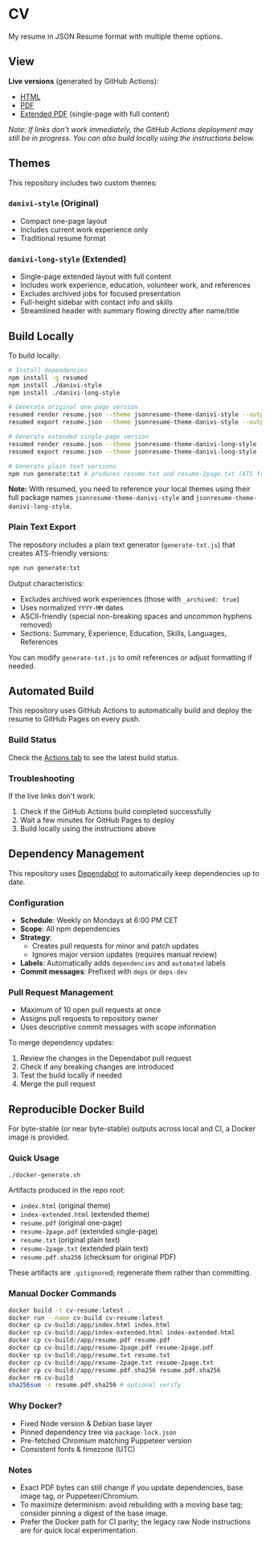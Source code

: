 # CV

My resume in JSON Resume format with multiple theme options.

## View

**Live versions** (generated by GitHub Actions):

- [HTML](https://danividanivi.github.io/cv/)
- [PDF](https://danividanivi.github.io/cv/resume.pdf)
- [Extended PDF](https://danividanivi.github.io/cv/resume-2page.pdf) (single-page with full content)

_Note: If links don't work immediately, the GitHub Actions deployment may still be in progress. You can also build locally using the instructions below._

## Themes

This repository includes two custom themes:

### `danivi-style` (Original)
- Compact one-page layout
- Includes current work experience only
- Traditional resume format

### `danivi-long-style` (Extended)
- Single-page extended layout with full content
- Includes work experience, education, volunteer work, and references
- Excludes archived jobs for focused presentation
- Full-height sidebar with contact info and skills
- Streamlined header with summary flowing directly after name/title

## Build Locally

To build locally:

```sh
# Install dependencies
npm install -g resumed
npm install ./danivi-style
npm install ./danivi-long-style

# Generate original one-page version
resumed render resume.json --theme jsonresume-theme-danivi-style --output index.html
resumed export resume.json --theme jsonresume-theme-danivi-style --output resume.pdf

# Generate extended single-page version
resumed render resume.json --theme jsonresume-theme-danivi-long-style --output index-extended.html
resumed export resume.json --theme jsonresume-theme-danivi-long-style --output resume-2page.pdf

# Generate plain text versions
npm run generate:txt # produces resume.txt and resume-2page.txt (ATS friendly)
```

**Note:** With resumed, you need to reference your local themes using their full package names `jsonresume-theme-danivi-style` and `jsonresume-theme-danivi-long-style`.

### Plain Text Export

The repository includes a plain text generator (`generate-txt.js`) that creates ATS-friendly versions:

```sh
npm run generate:txt
```

Output characteristics:

- Excludes archived work experiences (those with `_archived: true`)
- Uses normalized `YYYY-MM` dates
- ASCII-friendly (special non-breaking spaces and uncommon hyphens removed)
- Sections: Summary, Experience, Education, Skills, Languages, References

You can modify `generate-txt.js` to omit references or adjust formatting if needed.

## Automated Build

This repository uses GitHub Actions to automatically build and deploy the resume to GitHub Pages on every push.

### Build Status

Check the [Actions tab](https://github.com/danividanivi/cv/actions) to see the latest build status.

### Troubleshooting

If the live links don't work:

1. Check if the GitHub Actions build completed successfully
2. Wait a few minutes for GitHub Pages to deploy
3. Build locally using the instructions above

## Dependency Management

This repository uses [Dependabot](https://docs.github.com/en/code-security/dependabot) to automatically keep dependencies up to date.

### Configuration

- **Schedule**: Weekly on Mondays at 6:00 PM CET
- **Scope**: All npm dependencies
- **Strategy**:
  - Creates pull requests for minor and patch updates
  - Ignores major version updates (requires manual review)
- **Labels**: Automatically adds `dependencies` and `automated` labels
- **Commit messages**: Prefixed with `deps` or `deps-dev`

### Pull Request Management

- Maximum of 10 open pull requests at once
- Assigns pull requests to repository owner
- Uses descriptive commit messages with scope information

To merge dependency updates:

1. Review the changes in the Dependabot pull request
2. Check if any breaking changes are introduced
3. Test the build locally if needed
4. Merge the pull request

## Reproducible Docker Build

For byte-stable (or near byte-stable) outputs across local and CI, a Docker image is provided.

### Quick Usage

```sh
./docker-generate.sh
```

Artifacts produced in the repo root:

- `index.html` (original theme)
- `index-extended.html` (extended theme)
- `resume.pdf` (original one-page)
- `resume-2page.pdf` (extended single-page)
- `resume.txt` (original plain text)
- `resume-2page.txt` (extended plain text)
- `resume.pdf.sha256` (checksum for original PDF)

These artifacts are `.gitignore`d; regenerate them rather than committing.

### Manual Docker Commands

```sh
docker build -t cv-resume:latest .
docker run --name cv-build cv-resume:latest
docker cp cv-build:/app/index.html index.html
docker cp cv-build:/app/index-extended.html index-extended.html
docker cp cv-build:/app/resume.pdf resume.pdf
docker cp cv-build:/app/resume-2page.pdf resume-2page.pdf
docker cp cv-build:/app/resume.txt resume.txt
docker cp cv-build:/app/resume-2page.txt resume-2page.txt
docker cp cv-build:/app/resume.pdf.sha256 resume.pdf.sha256
docker rm cv-build
sha256sum -c resume.pdf.sha256 # optional verify
```

### Why Docker?

- Fixed Node version & Debian base layer
- Pinned dependency tree via `package-lock.json`
- Pre-fetched Chromium matching Puppeteer version
- Consistent fonts & timezone (UTC)

### Notes

- Exact PDF bytes can still change if you update dependencies, base image tag, or Puppeteer/Chromium.
- To maximize determinism: avoid rebuilding with a moving base tag; consider pinning a digest of the base image.
- Prefer the Docker path for CI parity; the legacy raw Node instructions are for quick local experimentation.

